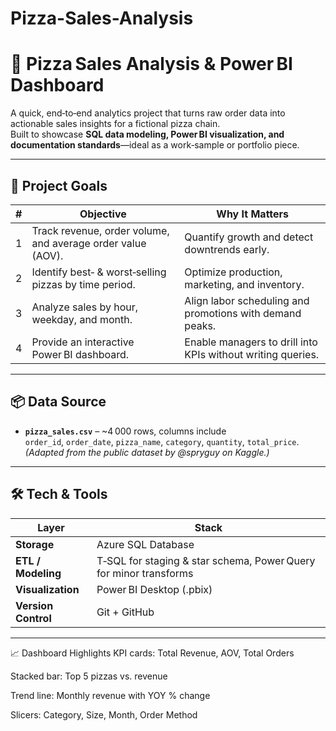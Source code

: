 # Pizza-Sales-Analysis

# 🍕  Pizza Sales Analysis & Power BI Dashboard

A quick, end‑to‑end analytics project that turns raw order data into actionable sales insights for a fictional pizza chain.  
Built to showcase **SQL data modeling, Power BI visualization, and documentation standards**—ideal as a work‑sample or portfolio piece.

---

## 🥅  Project Goals
| # | Objective | Why It Matters |
|---|-----------|----------------|
| 1 | Track revenue, order volume, and average order value (AOV). | Quantify growth and detect downtrends early. |
| 2 | Identify best‑ & worst‑selling pizzas by time period. | Optimize production, marketing, and inventory. |
| 3 | Analyze sales by hour, weekday, and month. | Align labor scheduling and promotions with demand peaks. |
| 4 | Provide an interactive Power BI dashboard. | Enable managers to drill into KPIs without writing queries. |

---

## 📦  Data Source
* **`pizza_sales.csv`** – ~4 000 rows, columns include  
  `order_id`, `order_date`, `pizza_name`, `category`, `quantity`, `total_price`.  
  *(Adapted from the public dataset by @spryguy on Kaggle.)*

---

## 🛠️  Tech & Tools
| Layer | Stack |
|-------|-------|
| **Storage** | Azure SQL Database  |
| **ETL / Modeling** | T‑SQL for staging & star schema, Power Query for minor transforms |
| **Visualization** | Power BI Desktop (.pbix) |
| **Version Control** | Git + GitHub |

---

📈 Dashboard Highlights
KPI cards: Total Revenue, AOV, Total Orders

Stacked bar: Top 5 pizzas vs. revenue

Trend line: Monthly revenue with YOY % change

Slicers: Category, Size, Month, Order Method
